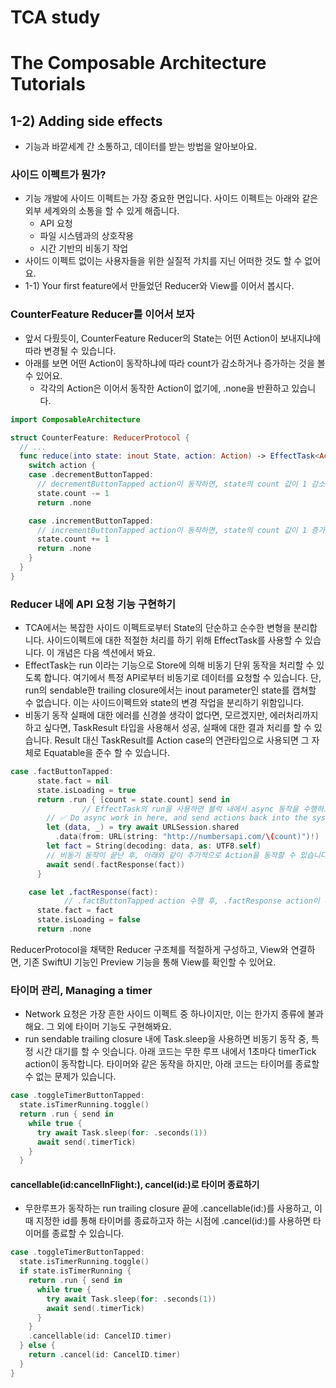 # TCA study
# The Composable Architecture Tutorials

## 1-2) Adding side effects

- 기능과 바깥세계 간 소통하고, 데이터를 받는 방법을 알아보아요.

### 사이드 이펙트가 뭔가?

- 기능 개발에 사이드 이펙트는 가장 중요한 면입니다. 사이드 이펙트는 아래와 같은 외부 세계와의 소통을 할 수 있게 해줍니다.
  - API 요청
  - 파일 시스템과의 상호작용
  - 시간 기반의 비동기 작업
- 사이드 이펙트 없이는 사용자들을 위한 실질적 가치를 지닌 어떠한 것도 할 수 없어요.
- 1-1) Your first feature에서 만들었던 Reducer와 View를 이어서 봅시다.

### CounterFeature Reducer를 이어서 보자

- 앞서 다뤘듯이, CounterFeature Reducer의 State는 어떤 Action이 보내지냐에 따라 변경될 수 있습니다.
- 아래를 보면 어떤 Action이 동작하냐에 따라 count가 감소하거나 증가하는 것을 볼 수 있어요.
  - 각각의 Action은 이어서 동작한 Action이 없기에, .none을 반환하고 있습니다.

~~~swift
import ComposableArchitecture

struct CounterFeature: ReducerProtocol {
  // ...
  func reduce(into state: inout State, action: Action) -> EffectTask<Action> {
    switch action {
    case .decrementButtonTapped:
      // decrementButtonTapped action이 동작하면, state의 count 값이 1 감소한다.
      state.count -= 1
      return .none

    case .incrementButtonTapped:
      // incrementButtonTapped action이 동작하면, state의 count 값이 1 증가한다.
      state.count += 1
      return .none
    }
  }
}
~~~



### Reducer 내에 API 요청 기능 구현하기

- TCA에서는 복잡한 사이드 이펙트로부터 State의 단순하고 순수한 변형을 분리합니다. 사이드이펙트에 대한 적절한 처리를 하기 위해 EffectTask를 사용할 수 있습니다. 이 개념은 다음 섹션에서 봐요.
- EffectTask는 run 이라는 기능으로 Store에 의해 비동기 단위 동작을 처리할 수 있도록 합니다. 여기에서 특정 API로부터 비동기로 데이터를 요청할 수 있습니다. 단, run의 sendable한 trailing closure에서는 inout parameter인 state를 캡쳐할 수 없습니다. 이는 사이드이펙트와 state의 변경 작업을 분리하기 위함입니다.
- 비동기 동작 실패에 대한 에러를 신경쓸 생각이 없다면, 모르겠지만, 에러처리까지 하고 싶다면, TaskResult 타입을 사용해서 성공, 실패에 대한 결과 처리를 할 수 있습니다. Result 대신 TaskResult를 Action case의 연관타입으로 사용되면 그 자체로 Equatable을 준수 할 수 있습니다. 

~~~swift
case .factButtonTapped:
      state.fact = nil
      state.isLoading = true
      return .run { [count = state.count] send in
				// EffectTask의 run을 사용하면 블럭 내에서 async 동작을 수행하고, system에 추가적인 Action을 보낼 수도 있어요.
        // ✅ Do async work in here, and send actions back into the system.
        let (data, _) = try await URLSession.shared
          .data(from: URL(string: "http://numbersapi.com/\(count)")!)
        let fact = String(decoding: data, as: UTF8.self)
        // 비동기 동작이 끝난 후, 아래와 같이 추가적으로 Action을 동작할 수 있습니다.
        await send(.factResponse(fact))
      }

    case let .factResponse(fact):
			// .factButtonTapped action 수행 후, .factResponse action이 수행되며 추가적인 state 변환이 진행됩니다.
      state.fact = fact
      state.isLoading = false
      return .none
~~~

ReducerProtocol을 채택한 Reducer 구조체를 적절하게 구성하고, View와 연결하면, 기존 SwiftUI 기능인 Preview 기능을 통해 View를 확인할 수 있어요.

### 타이머 관리, Managing a timer

- Network 요청은 가장 흔한 사이드 이펙트 중 하나이지만, 이는 한가지 종류에 불과해요. 그 외에 타이머 기능도 구현해봐요.
- run sendable trailing closure 내에 Task.sleep을 사용하면 비동기 동작 중, 특정 시간 대기를 할 수 잇습니다. 아래 코드는 무한 루프 내에서 1초마다 timerTick action이 동작합니다. 타이머와 같은 동작을 하지만, 아래 코드는 타이머를 종료할 수 없는 문제가 있습니다.

~~~swift
case .toggleTimerButtonTapped:
  state.isTimerRunning.toggle()
  return .run { send in
    while true {
      try await Task.sleep(for: .seconds(1))
      await send(.timerTick)
    }
  }
~~~

#### cancellable(id:cancelInFlight:), cancel(id:)로 타이머 종료하기

- 무한루프가 동작하는 run trailing closure 끝에 .cancellable(id:)를 사용하고, 이때 지정한 id를 통해 타이머를 종료하고자 하는 시점에 .cancel(id:)를 사용하면 타이머를 종료할 수 있습니다.

~~~swift
case .toggleTimerButtonTapped:
  state.isTimerRunning.toggle()
  if state.isTimerRunning {
    return .run { send in
      while true {
        try await Task.sleep(for: .seconds(1))
        await send(.timerTick)
      }
    }
    .cancellable(id: CancelID.timer)
  } else {
    return .cancel(id: CancelID.timer)
  }
}
~~~
  
<br>
